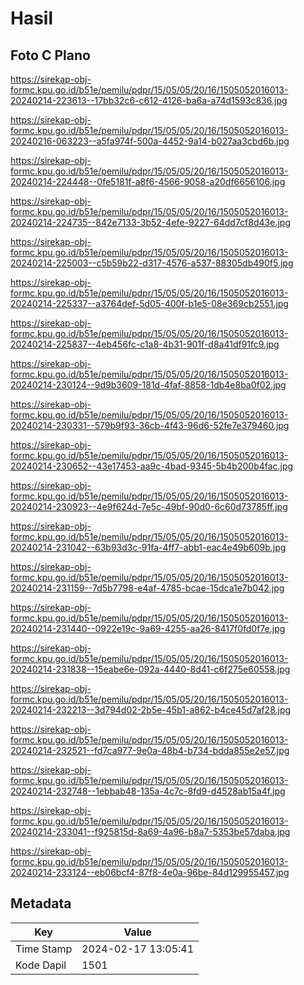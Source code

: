 # Hasil

## Foto C Plano

https://sirekap-obj-formc.kpu.go.id/b51e/pemilu/pdpr/15/05/05/20/16/1505052016013-20240214-223613--17bb32c6-c612-4126-ba6a-a74d1593c836.jpg

https://sirekap-obj-formc.kpu.go.id/b51e/pemilu/pdpr/15/05/05/20/16/1505052016013-20240216-063223--a5fa974f-500a-4452-9a14-b027aa3cbd6b.jpg

https://sirekap-obj-formc.kpu.go.id/b51e/pemilu/pdpr/15/05/05/20/16/1505052016013-20240214-224448--0fe5181f-a8f6-4566-9058-a20df6656106.jpg

https://sirekap-obj-formc.kpu.go.id/b51e/pemilu/pdpr/15/05/05/20/16/1505052016013-20240214-224735--842e7133-3b52-4efe-9227-64dd7cf8d43e.jpg

https://sirekap-obj-formc.kpu.go.id/b51e/pemilu/pdpr/15/05/05/20/16/1505052016013-20240214-225003--c5b59b22-d317-4576-a537-88305db490f5.jpg

https://sirekap-obj-formc.kpu.go.id/b51e/pemilu/pdpr/15/05/05/20/16/1505052016013-20240214-225337--a3764def-5d05-400f-b1e5-08e369cb2551.jpg

https://sirekap-obj-formc.kpu.go.id/b51e/pemilu/pdpr/15/05/05/20/16/1505052016013-20240214-225837--4eb456fc-c1a8-4b31-901f-d8a41df91fc9.jpg

https://sirekap-obj-formc.kpu.go.id/b51e/pemilu/pdpr/15/05/05/20/16/1505052016013-20240214-230124--9d9b3609-181d-4faf-8858-1db4e8ba0f02.jpg

https://sirekap-obj-formc.kpu.go.id/b51e/pemilu/pdpr/15/05/05/20/16/1505052016013-20240214-230331--579b9f93-36cb-4f43-96d6-52fe7e379460.jpg

https://sirekap-obj-formc.kpu.go.id/b51e/pemilu/pdpr/15/05/05/20/16/1505052016013-20240214-230652--43e17453-aa9c-4bad-9345-5b4b200b4fac.jpg

https://sirekap-obj-formc.kpu.go.id/b51e/pemilu/pdpr/15/05/05/20/16/1505052016013-20240214-230923--4e9f624d-7e5c-49bf-90d0-6c60d73785ff.jpg

https://sirekap-obj-formc.kpu.go.id/b51e/pemilu/pdpr/15/05/05/20/16/1505052016013-20240214-231042--63b93d3c-91fa-4ff7-abb1-eac4e49b609b.jpg

https://sirekap-obj-formc.kpu.go.id/b51e/pemilu/pdpr/15/05/05/20/16/1505052016013-20240214-231159--7d5b7798-e4af-4785-bcae-15dca1e7b042.jpg

https://sirekap-obj-formc.kpu.go.id/b51e/pemilu/pdpr/15/05/05/20/16/1505052016013-20240214-231440--0922e19c-9a69-4255-aa26-8417f0fd0f7e.jpg

https://sirekap-obj-formc.kpu.go.id/b51e/pemilu/pdpr/15/05/05/20/16/1505052016013-20240214-231838--15eabe6e-092a-4440-8d41-c6f275e60558.jpg

https://sirekap-obj-formc.kpu.go.id/b51e/pemilu/pdpr/15/05/05/20/16/1505052016013-20240214-232213--3d794d02-2b5e-45b1-a862-b4ce45d7af28.jpg

https://sirekap-obj-formc.kpu.go.id/b51e/pemilu/pdpr/15/05/05/20/16/1505052016013-20240214-232521--fd7ca977-9e0a-48b4-b734-bdda855e2e57.jpg

https://sirekap-obj-formc.kpu.go.id/b51e/pemilu/pdpr/15/05/05/20/16/1505052016013-20240214-232748--1ebbab48-135a-4c7c-8fd9-d4528ab15a4f.jpg

https://sirekap-obj-formc.kpu.go.id/b51e/pemilu/pdpr/15/05/05/20/16/1505052016013-20240214-233041--f925815d-8a69-4a96-b8a7-5353be57daba.jpg

https://sirekap-obj-formc.kpu.go.id/b51e/pemilu/pdpr/15/05/05/20/16/1505052016013-20240214-233124--eb06bcf4-87f8-4e0a-96be-84d129955457.jpg


## Metadata

| Key        | Value               |
| ---------- | ------------------- |
| Time Stamp | 2024-02-17 13:05:41 |
| Kode Dapil | 1501                |



